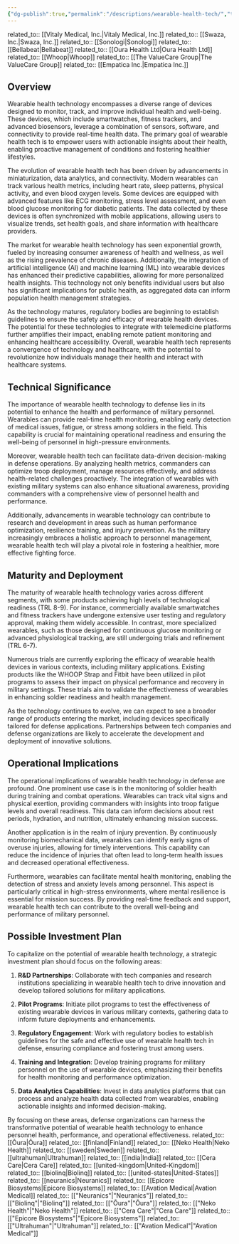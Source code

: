 ```yaml
---
{"dg-publish":true,"permalink":"/descriptions/wearable-health-tech/","title":"wearable health tech","tags":["health","monitoring","technology","trl-5","wearable"]}
---
```


related_to:: [[Vitaly Medical, Inc.\|Vitaly Medical, Inc.]]
related_to:: [[Swaza, Inc.\|Swaza, Inc.]]
related_to:: [[Sonologi\|Sonologi]]
related_to:: [[Bellabeat\|Bellabeat]]
related_to:: [[Oura Health Ltd\|Oura Health Ltd]]
related_to:: [[Whoop\|Whoop]]
related_to:: [[The ValueCare Group\|The ValueCare Group]]
related_to:: [[Empatica Inc.\|Empatica Inc.]]
## Overview
Wearable health technology encompasses a diverse range of devices designed to monitor, track, and improve individual health and well-being. These devices, which include smartwatches, fitness trackers, and advanced biosensors, leverage a combination of sensors, software, and connectivity to provide real-time health data. The primary goal of wearable health tech is to empower users with actionable insights about their health, enabling proactive management of conditions and fostering healthier lifestyles.

The evolution of wearable health tech has been driven by advancements in miniaturization, data analytics, and connectivity. Modern wearables can track various health metrics, including heart rate, sleep patterns, physical activity, and even blood oxygen levels. Some devices are equipped with advanced features like ECG monitoring, stress level assessment, and even blood glucose monitoring for diabetic patients. The data collected by these devices is often synchronized with mobile applications, allowing users to visualize trends, set health goals, and share information with healthcare providers.

The market for wearable health technology has seen exponential growth, fueled by increasing consumer awareness of health and wellness, as well as the rising prevalence of chronic diseases. Additionally, the integration of artificial intelligence (AI) and machine learning (ML) into wearable devices has enhanced their predictive capabilities, allowing for more personalized health insights. This technology not only benefits individual users but also has significant implications for public health, as aggregated data can inform population health management strategies.

As the technology matures, regulatory bodies are beginning to establish guidelines to ensure the safety and efficacy of wearable health devices. The potential for these technologies to integrate with telemedicine platforms further amplifies their impact, enabling remote patient monitoring and enhancing healthcare accessibility. Overall, wearable health tech represents a convergence of technology and healthcare, with the potential to revolutionize how individuals manage their health and interact with healthcare systems.

## Technical Significance
The importance of wearable health technology to defense lies in its potential to enhance the health and performance of military personnel. Wearables can provide real-time health monitoring, enabling early detection of medical issues, fatigue, or stress among soldiers in the field. This capability is crucial for maintaining operational readiness and ensuring the well-being of personnel in high-pressure environments.

Moreover, wearable health tech can facilitate data-driven decision-making in defense operations. By analyzing health metrics, commanders can optimize troop deployment, manage resources effectively, and address health-related challenges proactively. The integration of wearables with existing military systems can also enhance situational awareness, providing commanders with a comprehensive view of personnel health and performance.

Additionally, advancements in wearable technology can contribute to research and development in areas such as human performance optimization, resilience training, and injury prevention. As the military increasingly embraces a holistic approach to personnel management, wearable health tech will play a pivotal role in fostering a healthier, more effective fighting force.

## Maturity and Deployment
The maturity of wearable health technology varies across different segments, with some products achieving high levels of technological readiness (TRL 8-9). For instance, commercially available smartwatches and fitness trackers have undergone extensive user testing and regulatory approval, making them widely accessible. In contrast, more specialized wearables, such as those designed for continuous glucose monitoring or advanced physiological tracking, are still undergoing trials and refinement (TRL 6-7).

Numerous trials are currently exploring the efficacy of wearable health devices in various contexts, including military applications. Existing products like the WHOOP Strap and Fitbit have been utilized in pilot programs to assess their impact on physical performance and recovery in military settings. These trials aim to validate the effectiveness of wearables in enhancing soldier readiness and health management.

As the technology continues to evolve, we can expect to see a broader range of products entering the market, including devices specifically tailored for defense applications. Partnerships between tech companies and defense organizations are likely to accelerate the development and deployment of innovative solutions.

## Operational Implications
The operational implications of wearable health technology in defense are profound. One prominent use case is in the monitoring of soldier health during training and combat operations. Wearables can track vital signs and physical exertion, providing commanders with insights into troop fatigue levels and overall readiness. This data can inform decisions about rest periods, hydration, and nutrition, ultimately enhancing mission success.

Another application is in the realm of injury prevention. By continuously monitoring biomechanical data, wearables can identify early signs of overuse injuries, allowing for timely interventions. This capability can reduce the incidence of injuries that often lead to long-term health issues and decreased operational effectiveness.

Furthermore, wearables can facilitate mental health monitoring, enabling the detection of stress and anxiety levels among personnel. This aspect is particularly critical in high-stress environments, where mental resilience is essential for mission success. By providing real-time feedback and support, wearable health tech can contribute to the overall well-being and performance of military personnel.

## Possible Investment Plan
To capitalize on the potential of wearable health technology, a strategic investment plan should focus on the following areas:

1. **R&D Partnerships**: Collaborate with tech companies and research institutions specializing in wearable health tech to drive innovation and develop tailored solutions for military applications.

2. **Pilot Programs**: Initiate pilot programs to test the effectiveness of existing wearable devices in various military contexts, gathering data to inform future deployments and enhancements.

3. **Regulatory Engagement**: Work with regulatory bodies to establish guidelines for the safe and effective use of wearable health tech in defense, ensuring compliance and fostering trust among users.

4. **Training and Integration**: Develop training programs for military personnel on the use of wearable devices, emphasizing their benefits for health monitoring and performance optimization.

5. **Data Analytics Capabilities**: Invest in data analytics platforms that can process and analyze health data collected from wearables, enabling actionable insights and informed decision-making.

By focusing on these areas, defense organizations can harness the transformative potential of wearable health technology to enhance personnel health, performance, and operational effectiveness.
related_to:: [[Ōura\|Ōura]]
related_to:: [[finland\|Finland]]
related_to:: [[Neko Health\|Neko Health]]
related_to:: [[sweden\|Sweden]]
related_to:: [[ultrahuman\|Ultrahuman]]
related_to:: [[india\|India]]
related_to:: [[Cera Care\|Cera Care]]
related_to:: [[united-kingdom\|United-Kingdom]]
related_to:: [[biolinq\|Biolinq]]
related_to:: [[united-states\|United-States]]
related_to:: [[neuranics\|Neuranics]]
related_to:: [[Epicore Biosystems\|Epicore Biosystems]]
related_to:: [[Avation Medical\|Avation Medical]]
related_to:: [["Neuranics"\|"Neuranics"]]
related_to:: [["Biolinq"\|"Biolinq"]]
related_to:: [["Ōura"\|"Ōura"]]
related_to:: [["Neko Health"\|"Neko Health"]]
related_to:: [["Cera Care"\|"Cera Care"]]
related_to:: [["Epicore Biosystems"\|"Epicore Biosystems"]]
related_to:: [["Ultrahuman"\|"Ultrahuman"]]
related_to:: [["Avation Medical"\|"Avation Medical"]]
